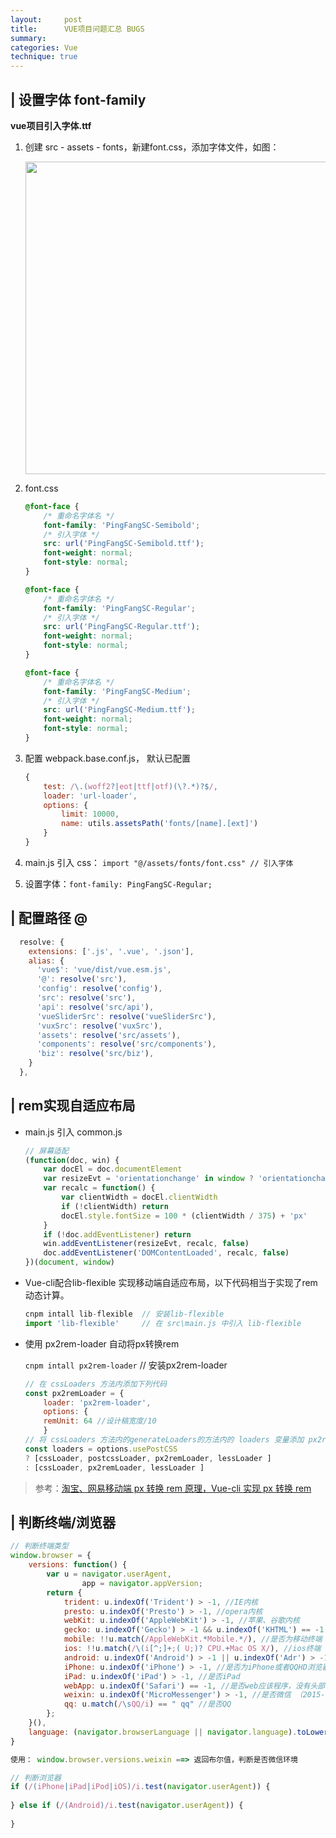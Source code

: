 ```yaml
---
layout:     post
title:      VUE项目问题汇总 BUGS
summary: 
categories: Vue
technique: true
---
```


## | 设置字体 font-family

**vue项目引入字体.ttf**

1. 创建 src - assets - fonts，新建font.css，添加字体文件，如图： 

    <img src="https://raw.githubusercontent.com/Selenamona/Selenamona.github.io/master/assets/images/bug_font_family.png" width="500"/>

2. font.css 

    ```css
    @font-face {  
        /* 重命名字体名 */
        font-family: 'PingFangSC-Semibold';  
        /* 引入字体 */
        src: url('PingFangSC-Semibold.ttf');  
        font-weight: normal;  
        font-style: normal;  
    }  

    @font-face {  
        /* 重命名字体名 */
        font-family: 'PingFangSC-Regular';  
        /* 引入字体 */
        src: url('PingFangSC-Regular.ttf');  
        font-weight: normal;  
        font-style: normal;  
    }  

    @font-face {  
        /* 重命名字体名 */
        font-family: 'PingFangSC-Medium';  
        /* 引入字体 */
        src: url('PingFangSC-Medium.ttf');  
        font-weight: normal;  
        font-style: normal;  
    }  
    ```

3. 配置 webpack.base.conf.js， 默认已配置

    ```js
    {
        test: /\.(woff2?|eot|ttf|otf)(\?.*)?$/,
        loader: 'url-loader',
        options: {
            limit: 10000,
            name: utils.assetsPath('fonts/[name].[ext]')
        }
    }
    ```
4. main.js 引入 css： ```import "@/assets/fonts/font.css" // 引入字体```

5. 设置字体：```font-family: PingFangSC-Regular;```


## | 配置路径 @

```js
  resolve: {
    extensions: ['.js', '.vue', '.json'],
    alias: {
      'vue$': 'vue/dist/vue.esm.js',
      '@': resolve('src'),
      'config': resolve('config'),
      'src': resolve('src'),
      'api': resolve('src/api'),
      'vueSliderSrc': resolve('vueSliderSrc'),
      'vuxSrc': resolve('vuxSrc'),
      'assets': resolve('src/assets'),
      'components': resolve('src/components'),
      'biz': resolve('src/biz'),
    }
  },
```

## | rem实现自适应布局 

- main.js 引入 common.js

    ```js
    // 屏幕适配
    (function(doc, win) {
        var docEl = doc.documentElement
        var resizeEvt = 'orientationchange' in window ? 'orientationchange' : 'resize'
        var recalc = function() {
            var clientWidth = docEl.clientWidth
            if (!clientWidth) return
            docEl.style.fontSize = 100 * (clientWidth / 375) + 'px'
        }
        if (!doc.addEventListener) return
        win.addEventListener(resizeEvt, recalc, false)
        doc.addEventListener('DOMContentLoaded', recalc, false)
    })(document, window)
    ```


- Vue-cli配合lib-flexible 实现移动端自适应布局，以下代码相当于实现了rem动态计算。

    ```javascript
    cnpm intall lib-flexible  // 安装lib-flexible
    import 'lib-flexible'     // 在 src\main.js 中引入 lib-flexible
    ```

- 使用 px2rem-loader 自动将px转换rem   

    `cnpm intall px2rem-loader`  // 安装px2rem-loader

    ```javascript
    // 在 cssLoaders 方法内添加下列代码 
    const px2remLoader = {
        loader: 'px2rem-loader',
        options: {
        remUnit: 64 //设计稿宽度/10
        }
    // 将 cssLoaders 方法内的generateLoaders的方法内的 loaders 变量添加 px2remLoader 
    const loaders = options.usePostCSS 
    ? [cssLoader, postcssLoader, px2remLoader, lessLoader ] 
    : [cssLoader, px2remLoader, lessLoader ]
    ```

> 参考：[淘宝、网易移动端 px 转换 rem 原理，Vue-cli 实现 px 转换 rem](https://juejin.im/post/5afba3c5f265da0b9e653b6c)

## | 判断终端/浏览器

```js
// 判断终端类型
window.browser = {
    versions: function() {
        var u = navigator.userAgent,
                app = navigator.appVersion;
        return {
            trident: u.indexOf('Trident') > -1, //IE内核
            presto: u.indexOf('Presto') > -1, //opera内核
            webKit: u.indexOf('AppleWebKit') > -1, //苹果、谷歌内核
            gecko: u.indexOf('Gecko') > -1 && u.indexOf('KHTML') == -1, //火狐内核
            mobile: !!u.match(/AppleWebKit.*Mobile.*/), //是否为移动终端
            ios: !!u.match(/\(i[^;]+;( U;)? CPU.+Mac OS X/), //ios终端
            android: u.indexOf('Android') > -1 || u.indexOf('Adr') > -1, //android终端
            iPhone: u.indexOf('iPhone') > -1, //是否为iPhone或者QQHD浏览器
            iPad: u.indexOf('iPad') > -1, //是否iPad
            webApp: u.indexOf('Safari') == -1, //是否web应该程序，没有头部与底部
            weixin: u.indexOf('MicroMessenger') > -1, //是否微信 （2015-01-22新增）
            qq: u.match(/\sQQ/i) == " qq" //是否QQ
        };
    }(),
    language: (navigator.browserLanguage || navigator.language).toLowerCase()
}

使用： window.browser.versions.weixin ==> 返回布尔值，判断是否微信环境

// 判断浏览器
if (/(iPhone|iPad|iPod|iOS)/i.test(navigator.userAgent)) {
     
} else if (/(Android)/i.test(navigator.userAgent)) {
    
}   
```

   




